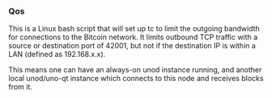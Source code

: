 ### Qos ###

This is a Linux bash script that will set up tc to limit the outgoing bandwidth for connections to the Bitcoin network. It limits outbound TCP traffic with a source or destination port of 42001, but not if the destination IP is within a LAN (defined as 192.168.x.x).

This means one can have an always-on unod instance running, and another local unod/uno-qt instance which connects to this node and receives blocks from it.
